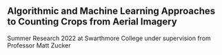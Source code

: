 ## Algorithmic and Machine Learning Approaches to Counting Crops from Aerial Imagery
Summer Research 2022 at Swarthmore College under supervision from Professor Matt Zucker
